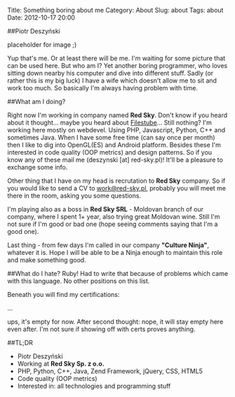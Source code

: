 Title: Something boring about me
Category: About
Slug: about
Tags: about
Date: 2012-10-17 20:00

##Piotr Deszyński

 placeholder for image ;)

Yup that's me. Or at least there will be me. I'm waiting for some picture that can be used here. But who am I?
Yet another boring programmer, who loves sitting down nearby his computer and dive into different stuff. Sadly (or rather this is my big luck)
I have a wife which doesn't allow me to sit and work too much. So basically I'm always having problem with time.

##What am I doing?

Right now I'm working in company named **Red Sky**. Don't know if you heard about it thought... 
maybe you heard about [Filestube](http://www.filestube.com "Filestube")... Still nothing?
I'm working here mostly on webdevel. Using PHP, Javascript, Python, C++ and sometimes Java. When I have some free time (can say once per month) then
I like to dig into OpenGL(ES) and Android platform.
Besides these I'm interested in code quality (OOP metrics) and design patterns. So if you know any of these mail me (deszynski [at] red-sky.pl)! It'll be a pleasure to
exchange some info.

Other thing that I have on my head is recrutation to **Red Sky** company. So if you would like to send a CV to [work@red-sky.pl](mailto:work@red-sky.pl, "Recrutation"),
probably you will meet me there in the room, asking you some questions.

I'm playing also as a boss in **Red Sky SRL** - Moldovan branch of our company, where I spent 1+ year, also trying great Moldovan wine. 
Still I'm not sure if I'm good or bad one (hope seeing comments saying that I'm a good one).

Last thing - from few days I'm called in our company **"Culture Ninja"**, whatever it is. Hope I will be able to be a Ninja enough to maintain this role
and make something good.

##What do I hate?
Ruby! Had to write that because of problems which came with this language. No other positions on this list.

Beneath you will find my certifications:

...

ups, it's empty for now. After second thought: nope, it will stay empty here even after. I'm not sure if showing off with certs proves anything.


##TL;DR
 * Piotr Deszyński
 * Working at **Red Sky Sp. z o.o.**
 * PHP, Python, C++, Java, Zend Framework, jQuery, CSS, HTML5
 * Code quality (OOP metrics)
 * Interested in: all technologies and programming stuff

